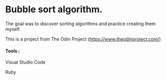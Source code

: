  # Bubble sort algorithm.


 
 The goal was to discover sorting algorithms and practice creating them myself.
 
 This is a project from The Odin Project (https://www.theodinproject.com/)

#### Tools : 

Visual Studio Code 

Ruby
